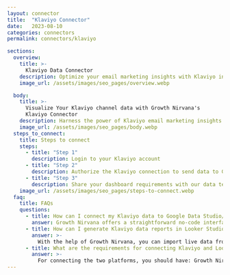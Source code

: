 ```yaml
---
layout: connector
title:  "Klaviyo Connector"
date:   2023-08-10
categories: connectors
permalink: connectors/klaviyo

sections:
  overview:
    title: >-
      Klaviyo Data Connector
    description: Optimize your email marketing insights with Klaviyo integration. Seamlessly merge email marketing data from Klaviyo with Looker Studio's analytical capabilities, unlocking insights that drive email campaigns, audience engagement, and operational excellence.
    image_url: /assets/images/seo_pages/overview.webp

  body:
    title: >-
      Visualize Your Klaviyo channel data with Growth Nirvana's
      Klaviyo Connector
    description: Harness the power of Klaviyo email marketing insights integrated into Looker Studio for strategic email campaign decisions.
    image_url: /assets/images/seo_pages/body.webp
  steps_to_connect:
    title: Steps to connect
    steps:
      - title: "Step 1"
        description: Login to your Klaviyo account
      - title: "Step 2"
        description: Authorize the Klaviyo connection to send data to Growth Nirvana
      - title: "Step 3"
        description: Share your dashboard requirements with our data team. We will build the report for you.
    image_url: /assets/images/seo_pages/steps-to-connect.webp
  faq:
    title: FAQs
    questions:
      - title: How can I connect my Klaviyo data to Google Data Studio/Looker Studio?
        answer: Growth Nirvana offers a straightforward no-code interface to connect to Klaviyo data sources.
      - title: How can I generate Klaviyo data reports in Looker Studio?
        answer: >-
          With the help of Growth Nirvana, you can import live data from Klaviyo into Looker Studio. These data can be viewed in charts, tables, and dashboards to generate branded reports that can be shared instantly.
      - title: What are the requirements for connecting Klaviyo and Looker Studio?
        answer: >-
          For connecting the two platforms, you should have: Growth Nirvana Account and Klaviyo Ads Account
---
```

